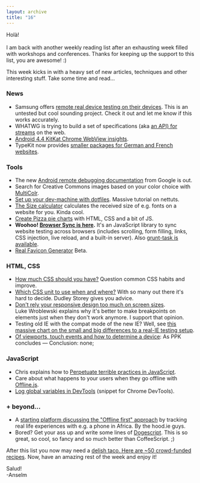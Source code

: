 ```yaml
---
layout: archive
title: "16"
---
```


<p>Holà!<br><br>I am back with another weekly reading list after an exhausting week filled with workshops and conferences. Thanks for keeping up the support to this list, you are awesome! :)</p>
<p>This week kicks in with a heavy set of new articles, techniques and other interesting stuff. Take some time and read&hellip;</p>

<h3>News</h3>

<ul>
	<li>Samsung offers <a href="http://developer.samsung.com/remotetestlab/rtlDeviceList.action">remote real device testing on their devices</a>. This is an untested but cool sounding project. Check it out and let me know if this works accurately.</li>
	<li>WHATWG is trying to build a set of specifications (aka <a href="https://github.com/whatwg/streams/tree/master#requirements">an API) for streams</a> on the web.</li>
	<li><a href="http://www.mobilexweb.com/blog/android-4-4-kitkat-browser-chrome-webview">Android 4.4 KitKat Chrome WebView insights</a>.</li>
	<li>TypeKit now provides <a href="http://blog.typekit.com/2013/11/05/smaller-kit-sizes-for-french-german-web-pages/">smaller packages for German and French websites</a>.</li>
</ul>

<h3>Tools</h3>

<ul>
	<li>The new <a href="https://developers.google.com/chrome-developer-tools/docs/remote-debugging">Android remote debugging documentation</a> from Google is out.</li>
	<li>Search for Creative Commons images based on your color choice with <a href="http://labs.tineye.com/multicolr">MultiColr</a>.</li>
	<li><a href="http://net.tutsplus.com/tutorials/tools-and-tips/setting-up-a-mac-dev-machine-from-zero-to-hero-with-dotfiles/">Set up your dev-machine with dotfiles</a>. Massive tutorial on nettuts.</li>
	<li><a href="http://sizecalc.com/">The Size calculator</a> calculates the received size of e.g. fonts on a website for you. Kinda cool.</li>
	<li><a href="http://zurb.com/playground/pizza-pie-charts">Create Pizza pie charts</a> with HTML, CSS and a bit of JS.</li>
	<li><strong>Woohoo! <a href="https://github.com/shakyShane/browser-sync">Browser Sync is here</a>.</strong> It's an JavaScript library to sync website testing across browsers (includes scrolling, form filling, links, CSS injection, live reload, and a built-in server). Also <a href="https://github.com/shakyShane/grunt-browser-sync">grunt-task is available</a>.</li>
	<li><a href="http://realfavicongenerator.net/">Real Favicon Generator</a> Beta.</li>
</ul>

<h3>HTML, CSS</h3>
<ul>
	<li><a href="http://www.jonathanklein.net/2013/01/how-much-css-should-you-have.html">How much CSS should you have?</a> Question common CSS habits and improve.</li>
	<li><a href="http://demosthenes.info/blog/775/Which-CSS-Measurements-To-Use-When">Which CSS unit to use when and where?</a>&nbsp;With so many out there it's hard to decide. Dudley Storey gives you advice.</li>
	<li><a href="http://www.lukew.com/ff/entry.asp?1816">Don't rely your responsive design too much on screen sizes</a>. Luke&nbsp;Wroblewski explains why it's better to make breakpoints on elements just when they don't work anymore. I support that opinion.</li>
	<li>Testing old IE with the compat mode of the new IE? Well, see <a href="https://docs.google.com/spreadsheet/ccc?key=0Ak3Dza_-M2yfdHllXzZiU3YzVWlkTW1uWmE3Q0R5eVE&amp;utm_content=buffer7a18e&amp;utm_source=buffer&amp;utm_medium=twitter&amp;utm_campaign=Buffer#gid=3">this massive chart on the small and big differences to a real-IE testing setup</a>.</li>
	<li><a href="http://www.quirksmode.org/blog/archives/2013/11/of_viewports_an.html">Of viewports, touch events and how to determine a device</a>: As PPK concludes — Conclusion: none;</li>
</ul>

<h3>JavaScript</h3>
<ul>
	<li>Chris explains how to <a href="http://christianheilmann.com/2013/10/31/perpetuating-terrible-javascript-practices/">Perpetuate terrible practices in JavaScript</a>.</li>
	<li>Care about what happens to your users when they go offline with <a href="http://github.hubspot.com/offline/">Offline.js</a>.</li>
	<li><a href="http://bgrins.github.io/devtools-snippets/#log-globals">Log global variables in DevTools</a> (snippet for Chrome DevTools).</li>
</ul>

<h3>+ beyond&hellip;</h3>

<ul>
	<li>A <a href="http://offlinefirst.org/">starting platform discussing the "Offline first" approach</a> by tracking real life experiences with e.g. a phone in Africa. By the hood.ie guys.</li>
	<li>Bored? Get your ass up and write some lines of <a href="http://zachbruggeman.me/dogescript/">Dogescript</a>. This is so great, so cool, so fancy and so much better than CoffeeScript. ;)</li>
</ul>

<p>After this list you now may need a <a href="https://github.com/sinker/tacofancy">delish taco. Here are ~50 crowd-funded recipes</a>. Now, have an amazing rest of the week and enjoy it!</p>

<p>Salud!<br>
	-Anselm</p>
